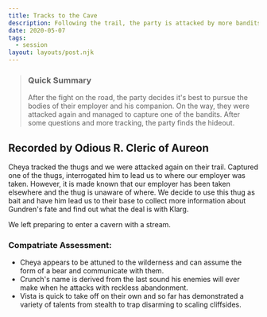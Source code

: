 ```yaml
---
title: Tracks to the Cave
description: Following the trail, the party is attacked by more bandits, one of whom the party captures. They find the bandits' hideout.
date: 2020-05-07
tags:
  - session
layout: layouts/post.njk
---
```


> ### Quick Summary
> After the fight on the road, the party decides it's best to pursue the bodies of their employer and his companion. On the way, they were attacked again and managed to capture one of the bandits. After some questions and more tracking, the party finds the hideout.

## Recorded by Odious R. Cleric of Aureon

Cheya tracked the thugs and we were attacked again on their trail. Captured one of the thugs, interrogated him to lead us to where our employer was taken. However, it is made known that our employer has been taken elsewhere and the thug is unaware of where. We decide to use this thug as bait and have him lead us to their base to collect more information about Gundren's fate and find out what the deal is with Klarg.

We left preparing to enter a cavern with a stream. 

### Compatriate Assessment:
- Cheya appears to be attuned to the wilderness and can assume the form of a bear and communicate with them. 
- Crunch's name is derived from the last sound his enemies will ever make when he attacks with reckless abandonment. 
- Vista is quick to take off on their own and so far has demonstrated a variety of talents from stealth to trap disarming to scaling cliffsides.
